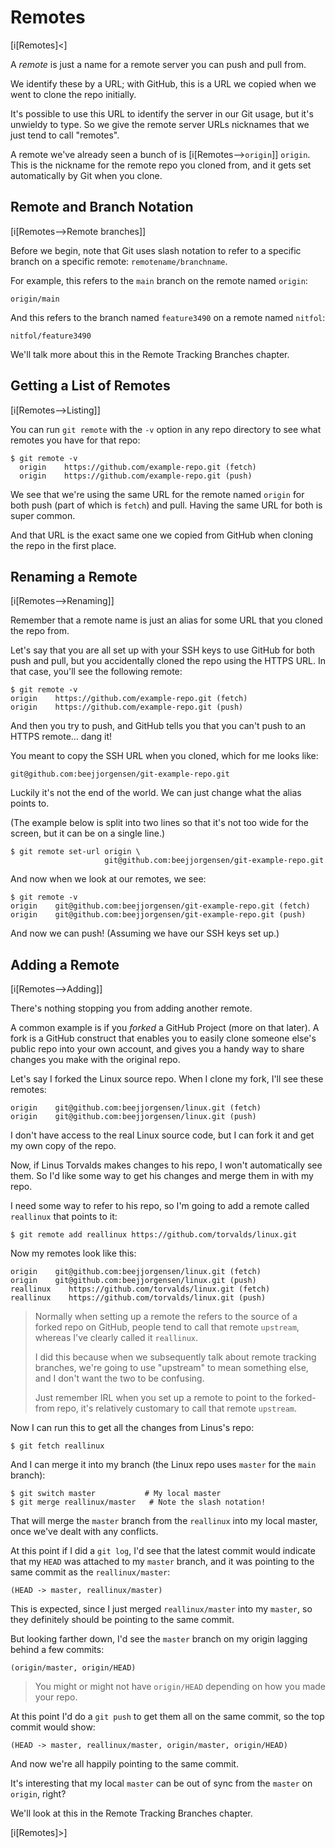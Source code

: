 # Remotes

[i[Remotes]<]

A _remote_ is just a name for a remote server you can push and pull
from.

We identify these by a URL; with GitHub, this is a URL we copied when we
went to clone the repo initially.

It's possible to use this URL to identify the server in our Git usage,
but it's unwieldy to type. So we give the remote server URLs nicknames
that we just tend to call "remotes".

A remote we've already seen a bunch of is [i[Remotes-->`origin`]] `origin`. This is the nickname
for the remote repo you cloned from, and it gets set automatically by
Git when you clone.

## Remote and Branch Notation

[i[Remotes-->Remote branches]]

Before we begin, note that Git uses slash notation to refer to a
specific branch on a specific remote: `remotename/branchname`.

For example, this refers to the `main` branch on the remote named
`origin`:

``` {.default}
origin/main
```

And this refers to the branch named `feature3490` on a remote named
`nitfol`:

``` {.default}
nitfol/feature3490
```

We'll talk more about this in the Remote Tracking Branches chapter.

## Getting a List of Remotes

[i[Remotes-->Listing]]

You can run `git remote` with the `-v` option in any repo directory to
see what remotes you have for that repo:

``` {.default}
$ git remote -v
  origin    https://github.com/example-repo.git (fetch)
  origin    https://github.com/example-repo.git (push)
```

We see that we're using the same URL for the remote named `origin` for
both push (part of which is `fetch`) and pull. Having the same URL for
both is super common.

And that URL is the exact same one we copied from GitHub when cloning
the repo in the first place.

## Renaming a Remote

[i[Remotes-->Renaming]]

Remember that a remote name is just an alias for some URL that you
cloned the repo from.

Let's say that you are all set up with your SSH keys to use GitHub for
both push and pull, but you accidentally cloned the repo using the HTTPS
URL. In that case, you'll see the following remote:

``` {.default}
$ git remote -v
origin    https://github.com/example-repo.git (fetch)
origin    https://github.com/example-repo.git (push)
```

And then you try to push, and GitHub tells you that you can't push to an
HTTPS remote... dang it!

You meant to copy the SSH URL when you cloned, which for me looks like:

``` {.default}
git@github.com:beejjorgensen/git-example-repo.git
```

Luckily it's not the end of the world. We can just change what the alias
points to.

(The example below is split into two lines so that it's not too wide for
the screen, but it can be on a single line.)

``` {.default}
$ git remote set-url origin \
                     git@github.com:beejjorgensen/git-example-repo.git
```

And now when we look at our remotes, we see:

``` {.default}
$ git remote -v
origin    git@github.com:beejjorgensen/git-example-repo.git (fetch)
origin    git@github.com:beejjorgensen/git-example-repo.git (push)
```

And now we can push! (Assuming we have our SSH keys set up.)

## Adding a Remote

[i[Remotes-->Adding]]

There's nothing stopping you from adding another remote.

A common example is if you _forked_ a GitHub Project (more on that
later). A fork is a GitHub construct that enables you to easily clone
someone else's public repo into your own account, and gives you a handy
way to share changes you make with the original repo.

Let's say I forked the Linux source repo. When I clone my fork, I'll
see these remotes:

``` {.default}
origin    git@github.com:beejjorgensen/linux.git (fetch)
origin    git@github.com:beejjorgensen/linux.git (push)
```

I don't have access to the real Linux source code, but I can fork it and
get my own copy of the repo.

Now, if Linus Torvalds makes changes to his repo, I won't automatically
see them. So I'd like some way to get his changes and merge them in with
my repo.

I need some way to refer to his repo, so I'm going to add a remote
called `reallinux` that points to it:

``` {.default}
$ git remote add reallinux https://github.com/torvalds/linux.git
```

Now my remotes look like this:

``` {.default}
origin    git@github.com:beejjorgensen/linux.git (fetch)
origin    git@github.com:beejjorgensen/linux.git (push)
reallinux    https://github.com/torvalds/linux.git (fetch)
reallinux    https://github.com/torvalds/linux.git (push)
```

> Normally when setting up a remote the refers to the source of a forked
> repo on GitHub, people tend to call that remote `upstream`, whereas
> I've clearly called it `reallinux`.
>
> I did this because when we subsequently talk about remote tracking
> branches, we're going to use "upstream" to mean something else, and I
> don't want the two to be confusing.
>
> Just remember IRL when you set up a remote to point to the forked-from
> repo, it's relatively customary to call that remote `upstream`.

Now I can run this to get all the changes from Linus's repo:

``` {.default}
$ git fetch reallinux
```

And I can merge it into my branch (the Linux repo uses `master` for the
`main` branch):

``` {.default}
$ git switch master           # My local master
$ git merge reallinux/master   # Note the slash notation!
```

That will merge the `master` branch from the `reallinux` into my local
master, once we've dealt with any conflicts.

At this point if I did a `git log`, I'd see that the latest commit would
indicate that my `HEAD` was attached to my `master` branch, and it was
pointing to the same commit as the `reallinux/master`:

``` {.default}
(HEAD -> master, reallinux/master)
```

This is expected, since I just merged `reallinux/master` into my
`master`, so they definitely should be pointing to the same commit.

But looking farther down, I'd see the `master` branch on my origin
lagging behind a few commits:

``` {.default}
(origin/master, origin/HEAD)
```

> You might or might not have `origin/HEAD` depending on how you made
> your repo.

At this point I'd do a `git push` to get them all on the same commit, so
the top commit would show:

``` {.default}
(HEAD -> master, reallinux/master, origin/master, origin/HEAD)
```

And now we're all happily pointing to the same commit.

It's interesting that my local `master` can be out of sync from the
`master` on `origin`, right?

We'll look at this in the Remote Tracking Branches chapter.

[i[Remotes]>]

